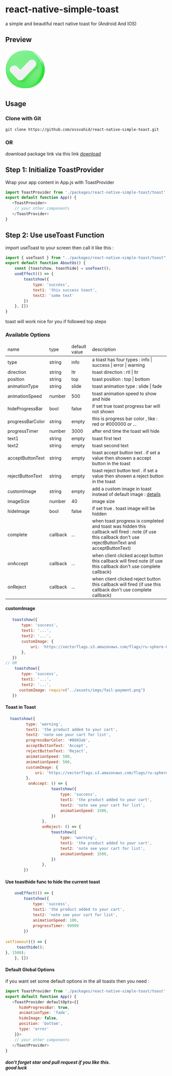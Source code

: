 # react-native-simple-toast
a simple and beautiful react native toast for (Android And IOS)

<h2>
 Preview
</h2>

<img src="./images/success.png">

<h2>
 Usage
</h2>
<h3>
 Clone with Git
</h3>

```
git clone https://github.com/ossvahid/react-native-simple-toast.git
```
<h3>
 OR
</h3>

download package link via this link 
<a href="https://github.com/ossvahid/react-native-simple-toast/archive/refs/heads/main.zip" target="_blank">
download
</a>

<h2>
Step 1: Initialize ToastProvider
</h2>
Wrap your app content in App.js with ToastProvider

```javascript
import ToastProvider from './packages/react-native-simple-toast/toast';
export default function App() {
   <ToastProvider>
    // your other components
   </ToastProvider>
}
```
<h2>
Step 2: Use useToast Function
</h2>
import useToast to your screen then call it like this :

```javascript
import { useToast } from "../packages/react-native-simple-toast/toast";
export default function AboutUs() {
    const [toastshow, toasthide] = useToast();
    useEffect(() => {
        toastshow({
            type: 'success',
            text1: 'this success toast',
            text2: 'some text'
        })
    }, [])
}
```
toast will work nice for you if followed top steps

<h3>
Available Options
</h3>
<table>
 <thead>
 <tr>
      <td>
      name
     </td>
         <td>
      type
     </td>
       <td>
      default value
     </td>
     <td>
      description
     </td>
 </tr>
 </thead>
 <tbody>
 <!-- item -->
  <tr>
  <td>
     type
     </td>
       <td>
     string
     </td>
      <td>
     info
     </td>
      <td>
     a toast has four types : info | success | error | warning
     </td>
   </tr>
    <!-- item -->
  <tr>
  <td>
     direction
     </td>
       <td>
     string
     </td>
      <td>
     ltr
     </td>
      <td>
      toast direction : rtl | ltr
     </td>
   </tr>
     <!-- item -->
  <tr>
  <td>
     position
     </td>
       <td>
     string
     </td>
      <td>
     top
     </td>
      <td>
      toast position : top | bottom
     </td>
   </tr>
    <!-- item -->
  <tr>
  <td>
     animationType
     </td>
       <td>
     string
     </td>
      <td>
     slide
     </td>
      <td>
      toast animation type : slide | fade
     </td>
   </tr>
 <!-- item -->
  <tr>
  <td>
     animationSpeed
     </td>
       <td>
     number
     </td>
      <td>
     500
     </td>
      <td>
      toast animation speed to show and hide
     </td>
   </tr>
     <!-- item -->
  <tr>
  <td>
     hideProgressBar
     </td>
       <td>
     bool
     </td>
      <td>
     false
     </td>
      <td>
      if set true toast progress bar will not shown
     </td>
   </tr>
     <!-- item -->
  <tr>
  <td>
     progressBarColor
     </td>
       <td>
     string
     </td>
      <td>
     empty
     </td>
      <td>
      this is progress bar color , like : red or #000000 or ...
     </td>
   </tr>
   <!-- item -->
  <tr>
  <td>
     progressTimer
     </td>
       <td>
     number
     </td>
      <td>
     3000
     </td>
      <td>
      after end time the toast will hide
     </td>
   </tr>
 <!-- item -->
  <tr>
  <td>
     text1
     </td>
       <td>
     string
     </td>
      <td>
     empty
     </td>
      <td>
      toast first text
     </td>
   </tr>
    <!-- item -->
  <tr>
  <td>
     text2
     </td>
       <td>
     string
     </td>
      <td>
     empty
     </td>
      <td>
      toast second text
     </td>
   </tr>
    <!-- item -->
  <tr>
  <td>
     acceptButtonText
     </td>
       <td>
     string
     </td>
      <td>
     empty
     </td>
      <td>
      toast accept button text . if set a value then showen a accept button in the toast
     </td>
   </tr>
  <!-- item -->
  <tr>
  <td>
     rejectButtonText
     </td>
       <td>
     string
     </td>
      <td>
     empty
     </td>
      <td>
      toast reject button text . if set a value then showen a reject button in the toast
     </td>
   </tr>
  <!-- item -->
  <tr>
  <td>
     customImage
     </td>
       <td>
     string
     </td>
      <td>
     empty
     </td>
      <td> 
      add a custom image in toast instead of default image : <a href="#customImage">details</a>
     </td>
   </tr>
     <!-- item -->
  <tr>
  <td>
     imageSize
     </td>
       <td>
     number
     </td>
      <td>
     40
     </td>
      <td>
       image size
     </td>
   </tr>
     <!-- item -->
  <tr>
  <td>
     hideImage
     </td>
       <td>
     bool
     </td>
      <td>
     false
     </td>
      <td>
      if set true . toast image will be hidden
     </td>
   </tr>
   <!-- item -->
  <tr>
  <td>
     complete
     </td>
       <td>
     callback
     </td>
      <td>
     ...
     </td>
      <td>
      when toast progress is completed and toast was hidden this callback will fired : note (if use this callback don't use rejectButtonText and acceptButtonText)
     </td>
   </tr>
    <!-- item -->
  <tr>
  <td>
     onAccept
     </td>
       <td>
     callback
     </td>
      <td>
     ...
     </td>
      <td> 
      when client clicked accept button this callback will fired note (if use this callback don't use complete callback)
     </td>
   </tr>
    <!-- item -->
  <tr>
  <td>
     onReject
     </td>
       <td>
     callback
     </td>
      <td>
     ...
     </td>
      <td>
      when client clicked reject button this callback will fired (if use this callback don't use complete callback)
     </td>
   </tr>
 </tbody>
</table>


<h4 id="#customImage">
customImage
</h4>

```js
   toastshow({
       type: 'success',
       text1: '...',
       text2: '...',
       customImage: {
           uri: 'https://vectorflags.s3.amazonaws.com/flags/ru-sphere-01.png'
       },
   })
// OR 
    toastshow({
       type: 'success',
       text1: '...',
       text2: '...',
      customImage: require("../assets/imgs/fail-payment.png")
   })
````

<h4>
Toast in Toast
</h4>

````js
  toastshow({
         type: 'warning',
         text1: 'the product added to your cart',
         text2: 'note see your cart for list',
         progressBarColor: '#0d43ab',
         acceptButtonText: 'Accept',
         rejectButtonText: 'Reject',
         animationSpeed: 500,
         animationSpeed: 500,
         customImage: {
             uri: 'https://vectorflags.s3.amazonaws.com/flags/ru-sphere-01.png'
         },
          onAccept: () => {
                    toastshow({
                        type: 'success',
                        text1: 'the product added to your cart',
                        text2: 'note see your cart for list',
                        animationSpeed: 1500,
                    })
                },
                onReject: () => {
                    toastshow({
                        type: 'warning',
                        text1: 'the product added to your cart',
                        text2: 'note see your cart for list',
                        animationSpeed: 1500,
                    })
                },
        })
````

<h4>
Use toasthide func to hide the current toast
</h4>

````js
    useEffect(() => {
        toastshow({
            type: 'success',
            text1: 'the product added to your cart',
            text2: 'note see your cart for list',
            animationSpeed: 100,
            progressTimer: 99999
        })

setTimeout(() => {
     toasthide();
}, 1500);
    }, [])
````

<h4>
Default Global Options
</h4>

if you want set some default options in the all toasts then you need : 


````javascript
import ToastProvider from './packages/react-native-simple-toast/toast';
export default function App() {
   <ToastProvider defaultOpts={{
      hideProgressBar: true,
      animationType: 'fade',
      hideImage: false,
      position: 'bottom',
      type: 'error'
    }}>
    // your other components
   </ToastProvider>
}
````

<h5>
don't forget star and pull request if you like this.
<br>
good luck
</h5>